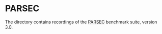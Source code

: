 # PARSEC

The directory contains recordings of the [PARSEC][1] benchmark suite, version
3.0.

[1]: http://parsec.cs.princeton.edu
